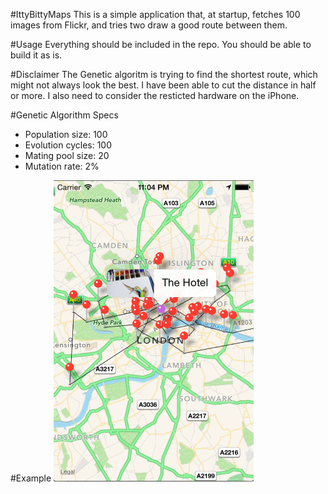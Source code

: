 #IttyBittyMaps
This is a simple application that, at startup, fetches 100 images from Flickr, and tries two draw a good route between them. 

#Usage
Everything should be included in the repo. You should be able to build it as is. 

#Disclaimer
The Genetic algoritm is trying to find the shortest route, which might not always look the best. I have been able to cut the distance in half or more. I also need to consider the resticted hardware on the iPhone. 

#Genetic Algorithm Specs

* Population size: 100
* Evolution cycles: 100
* Mating pool size: 20
* Mutation rate: 2%

#Example
![An example](screenshot.png "Example")
